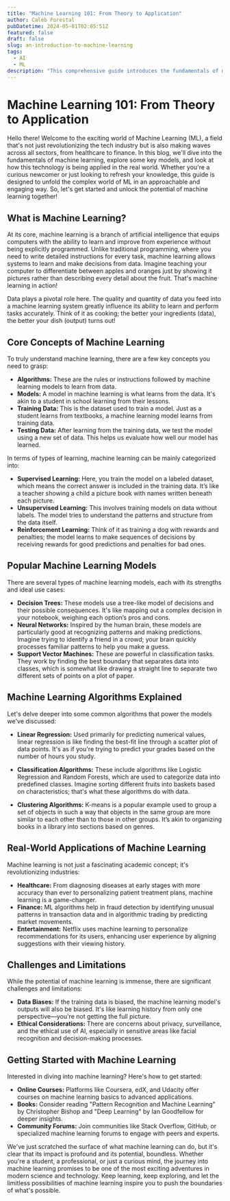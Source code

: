 ```yaml
---
title: "Machine Learning 101: From Theory to Application"
author: Caleb Forestal
pubDatetime: 2024-05-01T02:05:51Z
featured: false
draft: false
slug: an-introduction-to-machine-learning
tags:
  - AI
  - ML
description: "This comprehensive guide introduces the fundamentals of machine learning, its various models and algorithms, and real-world applications, offering readers a solid foundation in this pivotal area of AI."
---
```


# Machine Learning 101: From Theory to Application

Hello there! Welcome to the exciting world of Machine Learning (ML), a field that's not just revolutionizing the tech industry but is also making waves across all sectors, from healthcare to finance. In this blog, we'll dive into the fundamentals of machine learning, explore some key models, and look at how this technology is being applied in the real world. Whether you're a curious newcomer or just looking to refresh your knowledge, this guide is designed to unfold the complex world of ML in an approachable and engaging way. So, let's get started and unlock the potential of machine learning together!

## What is Machine Learning?
At its core, machine learning is a branch of artificial intelligence that equips computers with the ability to learn and improve from experience without being explicitly programmed. Unlike traditional programming, where you need to write detailed instructions for every task, machine learning allows systems to learn and make decisions from data. Imagine teaching your computer to differentiate between apples and oranges just by showing it pictures rather than describing every detail about the fruit. That's machine learning in action!

Data plays a pivotal role here. The quality and quantity of data you feed into a machine learning system greatly influence its ability to learn and perform tasks accurately. Think of it as cooking; the better your ingredients (data), the better your dish (output) turns out!

## Core Concepts of Machine Learning
To truly understand machine learning, there are a few key concepts you need to grasp:

- **Algorithms:** These are the rules or instructions followed by machine learning models to learn from data.
- **Models:** A model in machine learning is what learns from the data. It's akin to a student in school learning from their lessons.
- **Training Data:** This is the dataset used to train a model. Just as a student learns from textbooks, a machine learning model learns from training data.
- **Testing Data:** After learning from the training data, we test the model using a new set of data. This helps us evaluate how well our model has learned.

In terms of types of learning, machine learning can be mainly categorized into:
- **Supervised Learning:** Here, you train the model on a labeled dataset, which means the correct answer is included in the training data. It’s like a teacher showing a child a picture book with names written beneath each picture.
- **Unsupervised Learning:** This involves training models on data without labels. The model tries to understand the patterns and structure from the data itself.
- **Reinforcement Learning:** Think of it as training a dog with rewards and penalties; the model learns to make sequences of decisions by receiving rewards for good predictions and penalties for bad ones.

## Popular Machine Learning Models
There are several types of machine learning models, each with its strengths and ideal use cases:
- **Decision Trees:** These models use a tree-like model of decisions and their possible consequences. It's like mapping out a complex decision in your notebook, weighing each option’s pros and cons.
- **Neural Networks:** Inspired by the human brain, these models are particularly good at recognizing patterns and making predictions. Imagine trying to identify a friend in a crowd; your brain quickly processes familiar patterns to help you make a guess.
- **Support Vector Machines:** These are powerful in classification tasks. They work by finding the best boundary that separates data into classes, which is somewhat like drawing a straight line to separate two different sets of points on a plot of paper.

## Machine Learning Algorithms Explained
Let's delve deeper into some common algorithms that power the models we've discussed:

- **Linear Regression:** Used primarily for predicting numerical values, linear regression is like finding the best-fit line through a scatter plot of data points. It's as if you're trying to predict your grades based on the number of hours you study.
  
- **Classification Algorithms:** These include algorithms like Logistic Regression and Random Forests, which are used to categorize data into predefined classes. Imagine sorting different fruits into baskets based on characteristics; that's what these algorithms do with data.

- **Clustering Algorithms:** K-means is a popular example used to group a set of objects in such a way that objects in the same group are more similar to each other than to those in other groups. It’s akin to organizing books in a library into sections based on genres.

## Real-World Applications of Machine Learning
Machine learning is not just a fascinating academic concept; it's revolutionizing industries:
- **Healthcare:** From diagnosing diseases at early stages with more accuracy than ever to personalizing patient treatment plans, machine learning is a game-changer.
- **Finance:** ML algorithms help in fraud detection by identifying unusual patterns in transaction data and in algorithmic trading by predicting market movements.
- **Entertainment:** Netflix uses machine learning to personalize recommendations for its users, enhancing user experience by aligning suggestions with their viewing history.

## Challenges and Limitations
While the potential of machine learning is immense, there are significant challenges and limitations:
- **Data Biases:** If the training data is biased, the machine learning model's outputs will also be biased. It's like learning history from only one perspective—you're not getting the full picture.
- **Ethical Considerations:** There are concerns about privacy, surveillance, and the ethical use of AI, especially in sensitive areas like facial recognition and decision-making processes.

## Getting Started with Machine Learning
Interested in diving into machine learning? Here's how to get started:
- **Online Courses:** Platforms like Coursera, edX, and Udacity offer courses on machine learning basics to advanced applications.
- **Books:** Consider reading "Pattern Recognition and Machine Learning" by Christopher Bishop and "Deep Learning" by Ian Goodfellow for deeper insights.
- **Community Forums:** Join communities like Stack Overflow, GitHub, or specialized machine learning forums to engage with peers and experts.

We've just scratched the surface of what machine learning can do, but it's clear that its impact is profound and its potential, boundless. Whether you're a student, a professional, or just a curious mind, the journey into machine learning promises to be one of the most exciting adventures in modern science and technology. Keep learning, keep exploring, and let the limitless possibilities of machine learning inspire you to push the boundaries of what's possible.